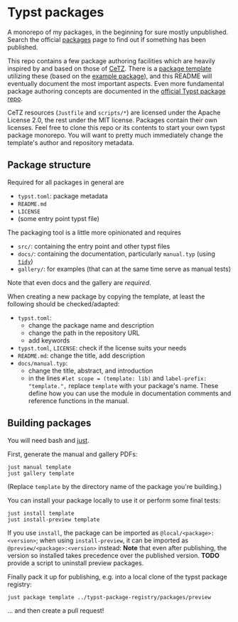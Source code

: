 # Typst packages

A monorepo of my packages, in the beginning for sure mostly unpublished. Search the official [packages](https://typst.app/docs/packages/) page to find out if something has been published.

This repo contains a few package authoring facilities which are heavily inspired by and based on those of [CeTZ](https://github.com/johannes-wolf/cetz). There is a [package template](./template) utilizing these (based on the [example package](https://github.com/typst/packages/tree/main/packages/preview/example)), and this README will eventually document the most important aspects. Even more fundamental package authoring concepts are documented in the [official Typst package repo](https://github.com/typst/packages).

CeTZ resources (`Justfile` and `scripts/*`) are licensed under the Apache License 2.0, the rest under the MIT license. Packages contain their own licenses. Feel free to clone this repo or its contents to start your own typst package monorepo. You will want to pretty much immediately change the template's author and repository metadata.

## Package structure

Required for all packages in general are

- `typst.toml`: package metadata
- `README.md`
- `LICENSE`
- (some entry point typst file)

The packaging tool is a little more opinionated and requires

- `src/`: containing the entry point and other typst files
- `docs/`: containing the documentation, particularly `manual.typ` (using [`tidy`](https://github.com/Mc-Zen/tidy))
- `gallery/`: for examples (that can at the same time serve as manual tests)

Note that even docs and the gallery are _required_.

When creating a new package by copying the template, at least the following should be checked/adapted:

- `typst.toml`:
	- change the package name and description
	- change the path in the repository URL
	- add keywords
- `typst.toml`, `LICENSE`: check if the license suits your needs
- `README.md`: change the title, add description
- `docs/manual.typ`:
	- change the title, abstract, and introduction
	- in the lines `#let scope = (template: lib)` and `label-prefix: "template.",` replace `template` with your package's name. These define how you can use the module in documentation comments and reference functions in the manual.

## Building packages

You will need bash and [just](https://just.systems/man/en/).

First, generate the manual and gallery PDFs:

```
just manual template
just gallery template
```

(Replace `template` by the directory name of the package you're building.)

You can install your package locally to use it or perform some final tests:

```
just install template
just install-preview template
```

If you use `install`, the package can be imported as `@local/<package>:<version>`; when using `install-preview`, it can be imported as `@preview/<package>:<version>` instead: **Note** that even after publishing, the version so installed takes precedence over the published version. **TODO** provide a script to uninstall preview packages.

Finally pack it up for publishing, e.g. into a local clone of the typst package registry:

```
just package template ../typst-package-registry/packages/preview
```

... and then create a pull request!
